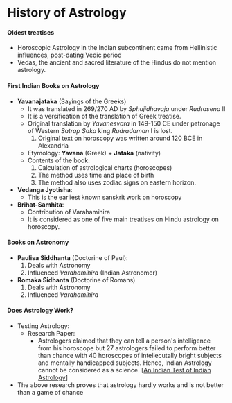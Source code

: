# History of Astrology
#### Oldest treatises
* Horoscopic Astrology in the Indian subcontinent came from Hellinistic influences, post-dating Vedic period
*  Vedas, the ancient and sacred literature of the Hindus do not mention astrology.

#### First Indian Books on Astrology 
* **Yavanajataka** (Sayings of the Greeks)
	* It was translated in 269/270 AD by *Sphujidhavaja* under *Rudrasena* II
	* It is a versification of the  translation of Greek treatise.
	* Original translation by *Yavanesvara* in 149-150 CE under patronage of Western *Satrap Saka* king *Rudradaman* I is lost.
		1. Original text on horoscopy was written around 120 BCE in Alexandria
	* Etymology: **Yavana** (Greek) + **Jataka** (nativity)
	* Contents of the book:
		1. Calculation of astrological charts (horoscopes)
		2. The method uses time and place of birth
		3. The method also uses zodiac signs on eastern horizon.
* **Vedanga Jyotisha**:
	* This is the earliest known sanskrit work on horoscopy
* **Brihat-Samhita**:
	* Contribution of Varahamihira
	* It is considered as one of five main treatises on Hindu astrology on horoscopy.

#### Books on Astronomy

* **Paulisa Siddhanta** (Doctorine of Paul): 
	1. Deals with Astronomy
	2. Influenced *Varahamihira* (Indian Astronomer)
* **Romaka Sidhanta** (Doctorine of Romans)
	1. Deals with Astronomy
	2. Influenced *Varahamihira*
	
#### Does Astrology Work? 
* Testing Astrology:
	* Research Paper: 
		* Astrologers claimed that they can tell a person's intelligence from his horoscope but 27 astrologers failed to perform better than chance with 40 horoscopes of intellecutally bright subjects and mentally handicapped subjects. Hence, Indian Astrology cannot be considered as a science. [[An Indian Test of Indian Astrology](http://www.csicop.org/si/show/an_indian_test_of_indian_astrology)]
* The above research proves that astrology hardly works and is not better than a game of chance